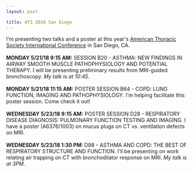 ```yaml
---
layout: post

title: ATS 2018 San Diego
---
```


I'm presenting two talks and a poster at this year's <a href ="http://conferance.thoracic.org">American Thoracic Society International Conference</a> in San Diego, CA.
<br><br>
<b>MONDAY 5/21/18 9:15 AM:</b> SESSION B20 - ASTHMA: NEW FINDINGS IN AIRWAY SMOOTH MUSCLE PATHOPHYSIOLOGY AND POTENTIAL THERAPY. I will be presenting preliminary results from MRI-guided bronchoscopy. <i>My talk is at 10:45</i>.
<br><br>
<b>MONDAY 5/21/18 11:15 AM:</b> POSTER SESSION B64 - COPD: LUNG FUNCTION, IMAGING AND PATHOPHYSIOLOGY. I'm helping facilitate this poster session. Come check it out!
<br><br>
<b>WEDNESDAY 5/23/18 9:15 AM:</b> POSTER SESSION D28 - RESPIRATORY DISEASE DIAGNOSIS: PULMONARY FUNCTION TESTING AND IMAGING. I have a poster (A6376/1003) on mucus plugs on CT vs. ventilation defects on MRI.
<br><br>
<b>WEDNESDAY 5/23/18 1:30 PM: </b> D98 - ASTHMA AND COPD: THE BEST OF RESPIRATORY STRUCTURE AND FUNCTION. I'll be presenting on work relating air trapping on CT with bronchodilator response on MRI. <i>My talk is at 3PM</i>.
